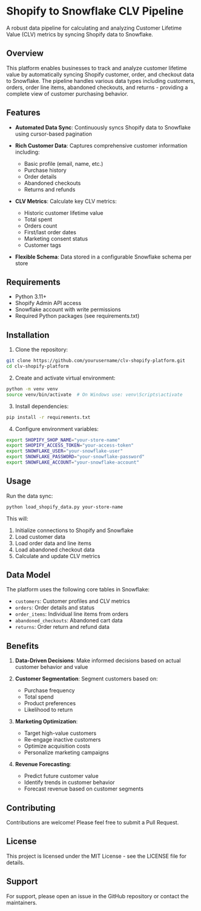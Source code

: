 # Shopify to Snowflake CLV Pipeline

A robust data pipeline for calculating and analyzing Customer Lifetime Value (CLV) metrics by syncing Shopify data to Snowflake.

## Overview

This platform enables businesses to track and analyze customer lifetime value by automatically syncing Shopify customer, order, and checkout data to Snowflake. The pipeline handles various data types including customers, orders, order line items, abandoned checkouts, and returns - providing a complete view of customer purchasing behavior.

## Features

- **Automated Data Sync**: Continuously syncs Shopify data to Snowflake using cursor-based pagination
- **Rich Customer Data**: Captures comprehensive customer information including:
  - Basic profile (email, name, etc.)
  - Purchase history
  - Order details
  - Abandoned checkouts
  - Returns and refunds
  
- **CLV Metrics**: Calculate key CLV metrics:
  - Historic customer lifetime value
  - Total spent
  - Orders count
  - First/last order dates
  - Marketing consent status
  - Customer tags

- **Flexible Schema**: Data stored in a configurable Snowflake schema per store

## Requirements

- Python 3.11+
- Shopify Admin API access
- Snowflake account with write permissions
- Required Python packages (see requirements.txt)

## Installation

1. Clone the repository:
```bash
git clone https://github.com/yourusername/clv-shopify-platform.git
cd clv-shopify-platform
```

2. Create and activate virtual environment:
```bash
python -m venv venv
source venv/bin/activate  # On Windows use: venv\Scripts\activate
```

3. Install dependencies:
```bash
pip install -r requirements.txt
```

4. Configure environment variables:
```bash
export SHOPIFY_SHOP_NAME="your-store-name"
export SHOPIFY_ACCESS_TOKEN="your-access-token"
export SNOWFLAKE_USER="your-snowflake-user"
export SNOWFLAKE_PASSWORD="your-snowflake-password"
export SNOWFLAKE_ACCOUNT="your-snowflake-account"
```

## Usage

Run the data sync:

```bash
python load_shopify_data.py your-store-name
```

This will:
1. Initialize connections to Shopify and Snowflake
2. Load customer data
3. Load order data and line items
4. Load abandoned checkout data
5. Calculate and update CLV metrics

## Data Model

The platform uses the following core tables in Snowflake:

- `customers`: Customer profiles and CLV metrics
- `orders`: Order details and status
- `order_items`: Individual line items from orders
- `abandoned_checkouts`: Abandoned cart data
- `returns`: Order return and refund data

## Benefits

1. **Data-Driven Decisions**: Make informed decisions based on actual customer behavior and value

2. **Customer Segmentation**: Segment customers based on:
   - Purchase frequency
   - Total spend
   - Product preferences
   - Likelihood to return

3. **Marketing Optimization**: 
   - Target high-value customers
   - Re-engage inactive customers
   - Optimize acquisition costs
   - Personalize marketing campaigns

4. **Revenue Forecasting**:
   - Predict future customer value
   - Identify trends in customer behavior
   - Forecast revenue based on customer segments

## Contributing

Contributions are welcome! Please feel free to submit a Pull Request.

## License

This project is licensed under the MIT License - see the LICENSE file for details.

## Support

For support, please open an issue in the GitHub repository or contact the maintainers.